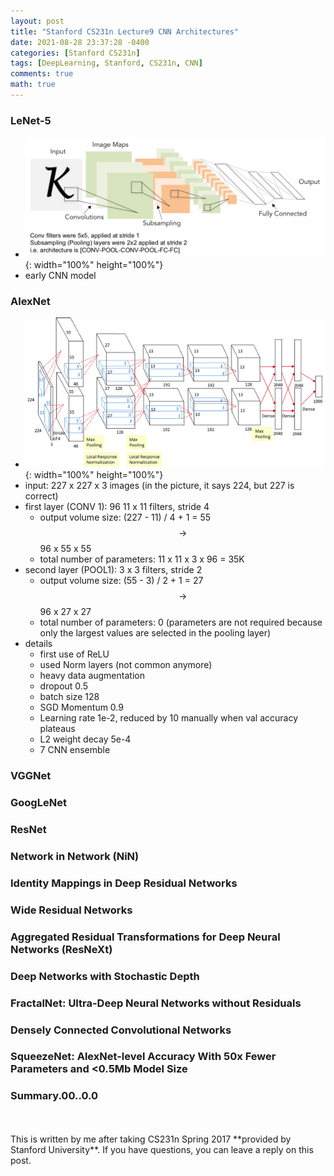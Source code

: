 ```yaml
---
layout: post
title: "Stanford CS231n Lecture9 CNN Architectures"
date: 2021-08-28 23:37:28 -0400
categories: [Stanford CS231n]
tags: [DeepLearning, Stanford, CS231n, CNN]
comments: true
math: true
---
```


### LeNet-5
- ![1](/images/cs231n/lec9/1.png){: width="100%" height="100%"}
- early CNN model

### AlexNet
- ![2](/images/cs231n/lec9/2.png){: width="100%" height="100%"}
- input: 227 x 227 x 3 images (in the picture, it says 224, but 227 is correct)
- first layer (CONV 1): 96 11 x 11 filters, stride 4
    - output volume size: (227 - 11) / 4 + 1 = 55 $$\rightarrow$$ 96 x 55 x 55
    - total number of parameters: 11 x 11 x 3 x 96 = 35K
- second layer (POOL1): 3 x 3 filters, stride 2
    - output volume size: (55 - 3) / 2 + 1 = 27 $$\rightarrow$$ 96 x 27 x 27
    - total number of parameters: 0 (parameters are not required because only the largest values are selected in the pooling layer)
- details
    - first use of ReLU
    - used Norm layers (not common anymore)
    - heavy data augmentation
    - dropout 0.5
    - batch size 128
    - SGD Momentum 0.9
    - Learning rate 1e-2, reduced by 10 manually when val accuracy plateaus
    - L2 weight decay 5e-4
    - 7 CNN ensemble

### VGGNet
### GoogLeNet
### ResNet
### Network in Network (NiN)
### Identity Mappings in Deep Residual Networks
### Wide Residual Networks
### Aggregated Residual Transformations for Deep Neural Networks (ResNeXt)
### Deep Networks with Stochastic Depth
### FractalNet: Ultra-Deep Neural Networks without Residuals
### Densely Connected Convolutional Networks
### SqueezeNet: AlexNet-level Accuracy With 50x Fewer Parameters and <0.5Mb Model Size
### Summary.00..0.0

<br/>
<br/>
This is written by me after taking CS231n Spring 2017 **provided by Stanford University**.
If you have questions, you can leave a reply on this post.
